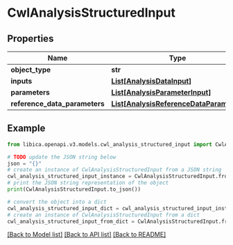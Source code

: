# CwlAnalysisStructuredInput


## Properties

Name | Type | Description | Notes
------------ | ------------- | ------------- | -------------
**object_type** | **str** |  | 
**inputs** | [**List[AnalysisDataInput]**](AnalysisDataInput.md) |  | 
**parameters** | [**List[AnalysisParameterInput]**](AnalysisParameterInput.md) |  | [optional] 
**reference_data_parameters** | [**List[AnalysisReferenceDataParameter]**](AnalysisReferenceDataParameter.md) |  | [optional] 

## Example

```python
from libica.openapi.v3.models.cwl_analysis_structured_input import CwlAnalysisStructuredInput

# TODO update the JSON string below
json = "{}"
# create an instance of CwlAnalysisStructuredInput from a JSON string
cwl_analysis_structured_input_instance = CwlAnalysisStructuredInput.from_json(json)
# print the JSON string representation of the object
print(CwlAnalysisStructuredInput.to_json())

# convert the object into a dict
cwl_analysis_structured_input_dict = cwl_analysis_structured_input_instance.to_dict()
# create an instance of CwlAnalysisStructuredInput from a dict
cwl_analysis_structured_input_from_dict = CwlAnalysisStructuredInput.from_dict(cwl_analysis_structured_input_dict)
```
[[Back to Model list]](../README.md#documentation-for-models) [[Back to API list]](../README.md#documentation-for-api-endpoints) [[Back to README]](../README.md)


